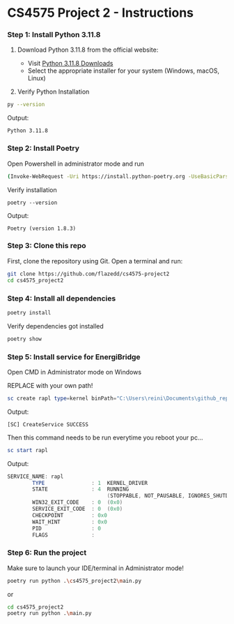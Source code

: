 # CS4575 Project 2 - Instructions

### Step 1: Install Python 3.11.8

1. Download Python 3.11.8 from the official website:
   - Visit [Python 3.11.8 Downloads](https://www.python.org/downloads/release/python-3118/)
   - Select the appropriate installer for your system (Windows, macOS, Linux)

2. Verify Python Installation
```bash
py --version
```
Output:
```
Python 3.11.8
```

### Step 2: Install Poetry
Open Powershell in administrator mode and run
```bash
(Invoke-WebRequest -Uri https://install.python-poetry.org -UseBasicParsing).Content | py -
```
Verify installation
```
poetry --version
```
Output:
```
Poetry (version 1.8.3) 
```

### Step 3: Clone this repo

First, clone the repository using Git. Open a terminal and run:

```bash
git clone https://github.com/flazedd/cs4575-project2
cd cs4575_project2
```

### Step 4: Install all dependencies

```bash
poetry install
```

Verify dependencies got installed
```bash
poetry show
```


### Step 5: Install service for EnergiBridge
Open CMD in Administrator mode on Windows

REPLACE with your own path!
```powershell
sc create rapl type=kernel binPath="C:\Users\reini\Documents\github_repos\cs4575-project2\cs4575_project2\energibridge_things\LibreHardwareMonitor.sys"
```
Output:
```
[SC] CreateService SUCCESS
```


Then this command needs to be run everytime you reboot your pc...
```powershell
sc start rapl
```
Output:
```powershell
SERVICE_NAME: rapl
        TYPE               : 1  KERNEL_DRIVER
        STATE              : 4  RUNNING
                                (STOPPABLE, NOT_PAUSABLE, IGNORES_SHUTDOWN)
        WIN32_EXIT_CODE    : 0  (0x0)
        SERVICE_EXIT_CODE  : 0  (0x0)
        CHECKPOINT         : 0x0
        WAIT_HINT          : 0x0
        PID                : 0
        FLAGS              :
```


### Step 6: Run the project
Make sure to launch your IDE/terminal in Administrator mode! 

```bash
poetry run python .\cs4575_project2\main.py
```
or
```bash
cd cs4575_project2
poetry run python .\main.py
```


